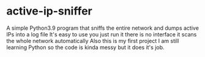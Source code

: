 # active-ip-sniffer
A simple Python3.9 program that sniffs the entire network and dumps active IPs into a log file
It's easy to use you just run it there is no interface it scans the whole network automatically
Also this is my first project I am still learning Python so the code is kinda messy but it does it's job.

